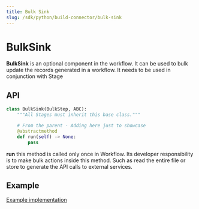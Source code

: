 ```yaml
---
title: Bulk Sink
slug: /sdk/python/build-connector/bulk-sink
---
```


# BulkSink
**BulkSink** is an optional component in the workflow. It can be used to bulk update the records generated in a workflow. It needs to be used in conjunction with Stage

## API

```python
class BulkSink(BulkStep, ABC):
    """All Stages must inherit this base class."""

    # From the parent - Adding here just to showcase
    @abstractmethod
    def run(self) -> None:
        pass
```


**run** this method is called only once in Workflow. Its developer responsibility is to make bulk actions inside this method. Such as read the entire file or store to generate the API calls to external services.

## Example
[Example implementation](https://github.com/open-metadata/OpenMetadata/blob/main/ingestion/src/metadata/ingestion/bulksink/metadata_usage.py#L52)